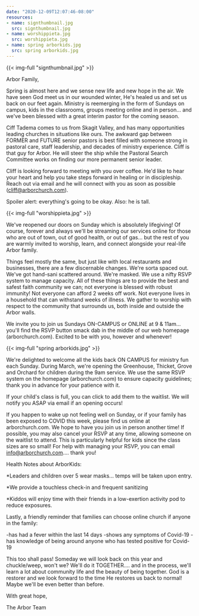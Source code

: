 ```yaml
---
date: "2020-12-09T12:07:46-08:00"
resources:
- name: signthumbnail.jpg
  src: signthumbnail.jpg
- name: worshippieta.jpg
  src: worshippieta.jpg
- name: spring arborkids.jpg
  src: spring arborkids.jpg
---
```


{{< img-full "signthumbnail.jpg" >}}

Arbor Family,

Spring is almost here and we sense new life and new hope in the air. We have seen God meet us in our wounded winter, He's healed us and set us back on our feet again. Ministry is reemerging in the form of Sundays on campus, kids in the classrooms, groups meeting online and in person... and we've been blessed with a great interim pastor for the coming season.

Ciff Tadema comes to us from Skagit Valley, and has many opportunities leading churches in situations like ours. The awkward gap between FORMER and FUTURE senior pastors is best filled with someone strong in pastoral care, staff leadership, and decades of ministry experience. Cliff is that guy for Arbor. He will steer the ship while the Pastoral Search Committee works on finding our more permanent senior leader. 

Cliff is looking forward to meeting with you over coffee. He'd like to hear your heart and help you take steps forward in healing or in discipleship. Reach out via email and he will connect with you as soon as possible (cliff@arborchurch.com).

Spoiler alert: everything's going to be okay. Also: he is tall.
 
{{< img-full "worshippieta.jpg" >}}

We've reopened our doors on Sunday which is absolutely lifegiving! Of course, forever and always we'll be streaming our services online for those who are out of town, out of good health, or out of gas... but the rest of you are warmly invited to worship, learn, and connect alongside your real-life Arbor family.

Things feel mostly the same, but just like with local restaurants and businesses, there are a few discernable changes. We're sorta spaced out. We've got hand-sani scattered around. We're masked. We use a nifty RSVP system to manage capacity. All of these things are to provide the best and safest faith community we can; not everyone is blessed with robust immunity! Not everyone can afford 2 weeks off work. Not everyone lives in a household that can withstand weeks of illness. We gather to worship with respect to the community that surrounds us, both inside and outside the Arbor walls.

We invite you to join us Sundays ON-CAMPUS or ONLINE at 9 & 11am... you'll find the RSVP button smack dab in the middle of our web homepage (arborchurch.com). Excited to be with you, however and whenever!

 
{{< img-full "spring arborkids.jpg" >}}

We're delighted to welcome all the kids back ON CAMPUS for ministry fun each Sunday. During March, we're opening the Greenhouse, Thicket, Grove and Orchard for children during the 9am service. We use the same RSVP system on the homepage (arborchurch.com) to ensure capacity guidelines; thank you in advance for your patience with it.

If your child's class is full, you can click to add them to the waitlist. We will notify you ASAP via email if an opening occurs!

If you happen to wake up not feeling well on Sunday, or if your family has been exposed to COVID this week, please find us online at arborchurch.com. We hope to have you join us in person another time! If possible, you may also cancel your RSVP at any time, allowing someone on the waitlist to attend. This is particularly helpful for kids since the class sizes are so small! For help with managing your RSVP, you can email info@arborchurch.com.... thank you!

Health Notes about ArborKids:

*Leaders and children over 5 wear masks... temps will be taken upon entry.

*We provide a touchless check-in and frequent sanitizing

*Kiddos will enjoy time with their friends in a low-exertion activity pod to reduce exposures.

Lastly, a friendly reminder that families can choose online church if anyone in the family:

-has had a fever within the last 14 days
-shows any symptoms of Covid-19
-has knowledge of being around anyone who has tested positive for Covid-19

This too shall pass! Someday we will look back on this year and chuckle/weep, won't we? We'll do it TOGETHER.... and in the process, we'll learn a lot about community life and the beauty of being together. God is a restorer and we look forward to the time He restores us back to normal! Maybe we'll be even better than before.

With great hope,

The Arbor Team


